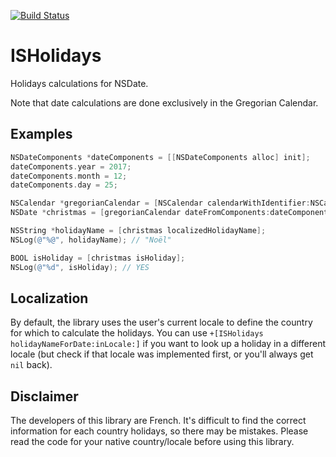 [![Build Status](https://travis-ci.org/ipsosante/ISHolidays.svg?branch=master)](https://travis-ci.org/ipsosante/ISHolidays)

# ISHolidays

Holidays calculations for NSDate.

Note that date calculations are done exclusively in the Gregorian Calendar.

## Examples

```objectivec
NSDateComponents *dateComponents = [[NSDateComponents alloc] init];
dateComponents.year = 2017;
dateComponents.month = 12;
dateComponents.day = 25;

NSCalendar *gregorianCalendar = [NSCalendar calendarWithIdentifier:NSCalendarIdentifierGregorian];
NSDate *christmas = [gregorianCalendar dateFromComponents:dateComponents];

NSString *holidayName = [christmas localizedHolidayName];
NSLog(@"%@", holidayName); // "Noël"

BOOL isHoliday = [christmas isHoliday];
NSLog(@"%d", isHoliday); // YES
```

## Localization

By default, the library uses the user's current locale to define the country for which to calculate the holidays. You can use `+[ISHolidays holidayNameForDate:inLocale:]` if you want to look up a holiday in a different locale (but check if that locale was implemented first, or you'll always get `nil` back).

## Disclaimer

The developers of this library are French. It's difficult to find the correct information for each country holidays, so there may be mistakes. Please read the code for your native country/locale before using this library.